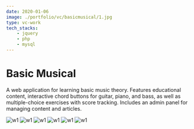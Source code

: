 ```yaml
---
date: 2020-01-06
image: ./portfolio/vc/basicmusical/1.jpg
type: vc-work
tech_stacks:
    - jquery
    - php
    - mysql
---
```


# Basic Musical

A web application for learning basic music theory. Features educational content, interactive chord buttons for guitar, piano, and bass, as well as multiple-choice exercises with score tracking. Includes an admin panel for managing content and articles.

<!-- more -->

![w1](/portfolio/vc/basicmusical/1.jpg)
![w1](/portfolio/vc/basicmusical/2.jpg)
![w1](/portfolio/vc/basicmusical/3.jpg)
![w1](/portfolio/vc/basicmusical/4.jpg)
![w1](/portfolio/vc/basicmusical/5.jpg)
![w1](/portfolio/vc/basicmusical/6.jpg)
